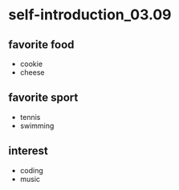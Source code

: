 # self-introduction_03.09

## favorite food
- cookie
- cheese
## favorite sport
- tennis
- swimming
## interest 
- coding
- music
